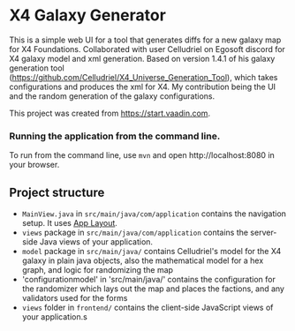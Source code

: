 # X4 Galaxy Generator

This is a simple web UI for a tool that generates diffs for a new galaxy map for X4 Foundations. Collaborated with user Celludriel on Egosoft discord for X4 galaxy model and xml generation.
Based on version 1.4.1 of his galaxy generation tool (https://github.com/Celludriel/X4_Universe_Generation_Tool), which takes configurations and produces the xml for X4.
My contribution being the UI and the random generation of the galaxy configurations.

This project was created from https://start.vaadin.com.

### Running the application from the command line.
To run from the command line, use `mvn` and open http://localhost:8080 in your browser.

## Project structure

- `MainView.java` in `src/main/java/com/application` contains the navigation setup. It uses [App Layout](https://vaadin.com/components/vaadin-app-layout).
- `views` package in `src/main/java/com/application` contains the server-side Java views of your application.
- `model` package in `src/main/java/` contains Celludriel's model for the X4 galaxy in plain java objects, also the mathematical model for a hex graph, and logic for randomizing the map 
- 'configurationmodel' in 'src/main/java/' contains the configuration for the randomizer which lays out the map and places the factions, and any validators used for the forms
- `views` folder in `frontend/` contains the client-side JavaScript views of your application.s
